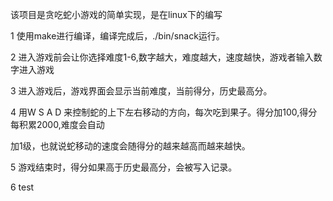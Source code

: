 
该项目是贪吃蛇小游戏的简单实现，是在linux下的编写

1 使用make进行编译，编译完成后，./bin/snack运行。

2 进入游戏前会让你选择难度1-6,数字越大，难度越大，速度越快，游戏者输入数字进入游戏

3 进入游戏后，游戏界面会显示当前难度，当前得分，历史最高分。


4 用W S A D 来控制蛇的上下左右移动的方向，每次吃到果子。得分加100,得分每积累2000,难度会自动

加1级，也就说蛇移动的速度会随得分的越来越高而越来越快。


5 游戏结束时，得分如果高于历史最高分，会被写入记录。 

6 test

